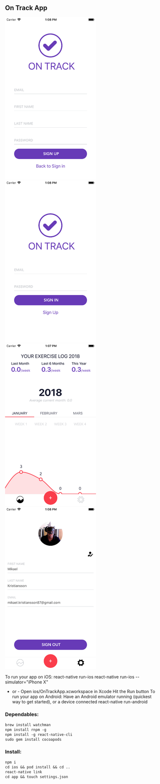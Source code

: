 ## On Track App

<img src="./printscreens/01.png" width="300" /><img src="./printscreens/02.png" width="300" />
<img src="./printscreens/03.png" width="300" /><img src="./printscreens/04.png" width="300" />

To run your app on iOS:
   react-native run-ios
   react-native run-ios --simulator="iPhone X"
   - or -
   Open ios/OnTrackApp.xcworkspace in Xcode
   Hit the Run button
To run your app on Android:
   Have an Android emulator running (quickest way to get started), or a device connected
   react-native run-android

### Dependables:
```
brew install watchman
npm install rnpm -g
npm install -g react-native-cli
sudo gem install cocoapods
```

### Install:
```
npm i
cd ios && pod install && cd ..
react-native link
cd app && touch settings.json
```
